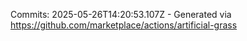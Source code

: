 Commits: 2025-05-26T14:20:53.107Z - Generated via https://github.com/marketplace/actions/artificial-grass
<br>
